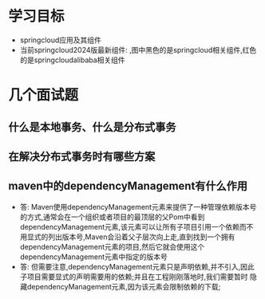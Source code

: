 # 学习目标
  - springcloud应用及其组件
  - 当前springcloud2024版最新组件: [](/images/img.png) ,图中黑色的是springcloud相关组件,红色的是springcloudalibaba相关组件

# 几个面试题
  ## 什么是本地事务、什么是分布式事务
  
  ## 在解决分布式事务时有哪些方案
  
  ## maven中的dependencyManagement有什么作用
  - 答: Maven使用dependencyManagement元素来提供了一种管理依赖版本号的方式,通常会在一个组织或者项目的最顶层的父Pom中看到
  dependencyManagement元素,该元素可以让所有子项目引用一个依赖而不用显式的列出版本号,Maven会沿着父子层次向上走,直到找到一个拥有
  dependencyManagement元素的项目,然后它就会使用这个dependencyManagement元素中指定的版本号
  - 答: 但需要注意,dependencyManagement元素只是声明依赖,并不引入,因此子项目需要显式的声明需要用的依赖;并且在工程刚刚落地时,我们需要暂时
  隐藏dependencyManagement元素,因为该元素会限制依赖的下载;